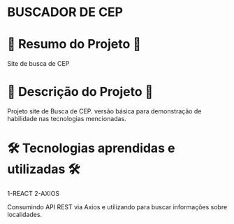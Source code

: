 # BUSCADOR DE CEP


# 📄 Resumo do Projeto 📄

Site de busca de CEP

# 📖 Descrição do Projeto 📖 

Projeto site de Busca de CEP. versão básica para demonstração de habilidade nas tecnologias mencionadas.

# 🛠️ Tecnologias aprendidas e utilizadas 🛠️

1-REACT
2-AXIOS


Consumindo API REST via Axios e utilizando para buscar informações sobre localidades.
